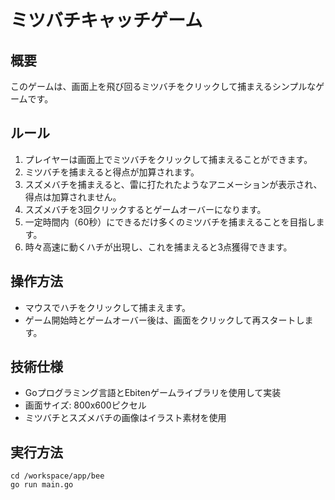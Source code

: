 # ミツバチキャッチゲーム

## 概要
このゲームは、画面上を飛び回るミツバチをクリックして捕まえるシンプルなゲームです。

## ルール
1. プレイヤーは画面上でミツバチをクリックして捕まえることができます。
2. ミツバチを捕まえると得点が加算されます。
3. スズメバチを捕まえると、雷に打たれたようなアニメーションが表示され、得点は加算されません。
4. スズメバチを3回クリックするとゲームオーバーになります。
5. 一定時間内（60秒）にできるだけ多くのミツバチを捕まえることを目指します。
6. 時々高速に動くハチが出現し、これを捕まえると3点獲得できます。

## 操作方法
- マウスでハチをクリックして捕まえます。
- ゲーム開始時とゲームオーバー後は、画面をクリックして再スタートします。

## 技術仕様
- Goプログラミング言語とEbitenゲームライブラリを使用して実装
- 画面サイズ: 800x600ピクセル
- ミツバチとスズメバチの画像はイラスト素材を使用

## 実行方法
```
cd /workspace/app/bee
go run main.go
```
